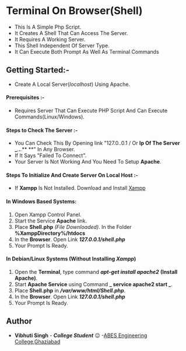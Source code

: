 
# Terminal On Browser(Shell) 

   * This Is A Simple Php Script.
   * It Creates A Shell That Can Access The Server. 
   * It Requires A Working Server.
   * This Shell Independent Of Server Type.
   * It Can Execute Both Prompt As Well As Terminal Commands


## Getting Started:-
* Create A Local Server(_localhost_) Using Apache.

####  Prerequisites :-
 * Requires Server That Can Execute PHP Script And Can Execute Commands(Linux/Windows).
#### Steps to Check The Server :- 
 * You Can Check This By Opening link "127.0..0.1 / Or **Ip Of The Server _***.***.***.*** **" In Any Browser.
 * If It Says "Failed To Connect".
 * Your Server Is Not Working And You Need To Setup **Apache**. 
 
#### Steps To Initialize And Create Server On Local Host :-

 * If **Xampp** Is Not Installed. Download and Install [Xampp](https://www.apachefriends.org/download.html)
#### In Windows Based Systems:
1. Open Xampp Control Panel.
2. Start the Service **Apache** link.
3. Place **Shell.php** _(File Downloaded)_. In the Folder **%XamppDirectory%/htdocs**
4. In the **Browser**. Open Link **_127.0.0.1/shell.php_**
5. Your Prompt Is Ready.

#### In Debian/Linux Systems **(Without Installing _Xampp_)** 
1. Open the **Terminal**, type command **_apt-get install apache2_** **(Install Apache)**.
2. Start **Apache Service** using Command **_ service apache2 start _**.
3. Place **Shell.php** in **_/var/www/html/*Shell.php*_**.
4. In the **Browser**. Open Link **_127.0.0.1/shell.php_**
5. Your Prompt Is Ready.


## Author
* **Vibhuti Singh** - **_College Student_** :wink: -[ABES Engineering College,Ghaziabad](https://www.abes.ac.in/)
